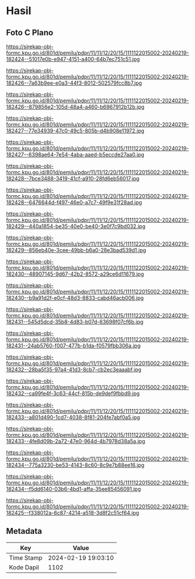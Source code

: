 # Hasil

## Foto C Plano

https://sirekap-obj-formc.kpu.go.id/801d/pemilu/pdpr/11/11/12/20/15/1111122015002-20240219-182424--51017e0b-e947-4151-a400-64b7ec751c51.jpg

https://sirekap-obj-formc.kpu.go.id/801d/pemilu/pdpr/11/11/12/20/15/1111122015002-20240219-182426--7a63b9ee-e0a3-44f3-8012-502579fcc8b7.jpg

https://sirekap-obj-formc.kpu.go.id/801d/pemilu/pdpr/11/11/12/20/15/1111122015002-20240219-182426--879856e2-105d-48a4-a460-b6967912b12b.jpg

https://sirekap-obj-formc.kpu.go.id/801d/pemilu/pdpr/11/11/12/20/15/1111122015002-20240219-182427--77e34939-47c0-49c5-805b-d4b908e11972.jpg

https://sirekap-obj-formc.kpu.go.id/801d/pemilu/pdpr/11/11/12/20/15/1111122015002-20240219-182427--6398ae64-7e54-4aba-aaed-b5eccde27aa0.jpg

https://sirekap-obj-formc.kpu.go.id/801d/pemilu/pdpr/11/11/12/20/15/1111122015002-20240219-182428--7bce3488-3419-41cf-a910-28fd6eb56017.jpg

https://sirekap-obj-formc.kpu.go.id/801d/pemilu/pdpr/11/11/12/20/15/1111122015002-20240219-182428--6476644d-f497-46e0-a7c7-49f9e31f28ad.jpg

https://sirekap-obj-formc.kpu.go.id/801d/pemilu/pdpr/11/11/12/20/15/1111122015002-20240219-182429--440a1854-be35-40e0-be40-3e0f7c9bd032.jpg

https://sirekap-obj-formc.kpu.go.id/801d/pemilu/pdpr/11/11/12/20/15/1111122015002-20240219-182429--856eb40e-3cee-49bb-b6a0-28e3bad539d1.jpg

https://sirekap-obj-formc.kpu.go.id/801d/pemilu/pdpr/11/11/12/20/15/1111122015002-20240219-182430--48907145-9d67-42b2-8572-a29ce6d11679.jpg

https://sirekap-obj-formc.kpu.go.id/801d/pemilu/pdpr/11/11/12/20/15/1111122015002-20240219-182430--b9a91d2f-e0cf-48d3-8833-cabd46acb006.jpg

https://sirekap-obj-formc.kpu.go.id/801d/pemilu/pdpr/11/11/12/20/15/1111122015002-20240219-182431--545d5dcd-35b8-4d83-b07d-63698f07cf6b.jpg

https://sirekap-obj-formc.kpu.go.id/801d/pemilu/pdpr/11/11/12/20/15/1111122015002-20240219-182431--24ab5760-f007-477b-b1da-f0579fbb306a.jpg

https://sirekap-obj-formc.kpu.go.id/801d/pemilu/pdpr/11/11/12/20/15/1111122015002-20240219-182432--28ba5f35-97a4-41d3-8cb7-cb2ec3eaaabf.jpg

https://sirekap-obj-formc.kpu.go.id/801d/pemilu/pdpr/11/11/12/20/15/1111122015002-20240219-182432--ca99fe4f-3c63-44cf-815b-de9def9fbbd9.jpg

https://sirekap-obj-formc.kpu.go.id/801d/pemilu/pdpr/11/11/12/20/15/1111122015002-20240219-182433--a801d490-1cd7-4038-8f81-204fe7abf0a5.jpg

https://sirekap-obj-formc.kpu.go.id/801d/pemilu/pdpr/11/11/12/20/15/1111122015002-20240219-182433--4fe8d09b-2a72-47e0-964d-4b7978d38a5a.jpg

https://sirekap-obj-formc.kpu.go.id/801d/pemilu/pdpr/11/11/12/20/15/1111122015002-20240219-182434--775a3230-be53-4143-8c60-8c9e7b88ee16.jpg

https://sirekap-obj-formc.kpu.go.id/801d/pemilu/pdpr/11/11/12/20/15/1111122015002-20240219-182434--f5dd6140-03b6-4bd1-affa-35ee85456091.jpg

https://sirekap-obj-formc.kpu.go.id/801d/pemilu/pdpr/11/11/12/20/15/1111122015002-20240219-182425--f338012a-6c87-4214-a518-3d8f2c51cf64.jpg


## Metadata

| Key        | Value               |
| ---------- | ------------------- |
| Time Stamp | 2024-02-19 19:03:10 |
| Kode Dapil | 1102                |




